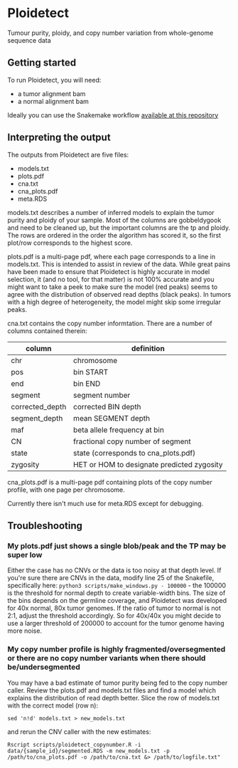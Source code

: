 # Ploidetect
Tumour purity, ploidy, and copy number variation from whole-genome sequence data

## Getting started

To run Ploidetect, you will need:
- a tumor alignment bam
- a normal alignment bam

Ideally you can use the Snakemake workflow [available at this repository](https://github.com/lculibrk/Ploidetect-pipeline)

## Interpreting the output

The outputs from Ploidetect are five files:

  - models.txt
  - plots.pdf
  - cna.txt
  - cna_plots.pdf
  - meta.RDS
  
models.txt describes a number of inferred models to explain the tumor purity and ploidy of your sample. Most of the columns are gobbeldygook and need to be cleaned up, but the important columns are the tp and ploidy. The rows are ordered in the order the algorithm has scored it, so the first plot/row corresponds to the highest score.

plots.pdf is a multi-page pdf, where each page corresponds to a line in models.txt. This is intended to assist in review of the data. While great pains have been made to ensure that Ploidetect is highly accurate in model selection, it (and no tool, for that matter) is not 100% accurate and you might want to take a peek to make sure the model (red peaks) seems to agree with the distribution of observed read depths (black peaks). In tumors with a high degree of heterogeneity, the model might skip some irregular peaks. 

cna.txt contains the copy number informtation. There are a number of columns contained therein:

| column | definition |
|-|-|
| chr | chromosome |
| pos | bin START |
| end | bin END |
| segment | segment number |
| corrected_depth | corrected BIN depth |
| segment_depth | mean SEGMENT depth |
| maf | beta allele frequency at bin |
| CN | fractional copy number of segment |
| state | state (corresponds to cna_plots.pdf) |
| zygosity | HET or HOM to designate predicted zygosity |

cna_plots.pdf is a multi-page pdf containing plots of the copy number profile, with one page per chromosome.  

Currently there isn't much use for meta.RDS except for debugging.

## Troubleshooting

### My plots.pdf just shows a single blob/peak and the TP may be super low

Either the case has no CNVs or the data is too noisy at that depth level. If you're sure there are CNVs in the data, modify line 25 of the Snakefile, specifically here: 
```python3 scripts/make_windows.py - 100000``` - the 100000 is the threshold for normal depth to create variable-width bins. The size of the bins depends on the germline coverage, and Ploidetect was developed for 40x normal, 80x tumor genomes. If the ratio of tumor to normal is not 2:1, adjust the threshold accordingly. So for 40x/40x you might decide to use a larger threshold of 200000 to account for the tumor genome having more noise. 

### My copy number profile is highly fragmented/oversegmented or there are no copy number variants when there should be/undersegmented

You may have a bad estimate of tumor purity being fed to the copy number caller. Review the plots.pdf and models.txt files and find a model which explains the distribution of read depth better. Slice the row of models.txt with the correct model (row n):

```sed 'n!d' models.txt > new_models.txt```

and rerun the CNV caller with the new estimates:

```Rscript scripts/ploidetect_copynumber.R -i data/{sample_id}/segmented.RDS -m new_models.txt -p /path/to/cna_plots.pdf -o /path/to/cna.txt &> /path/to/logfile.txt"```

